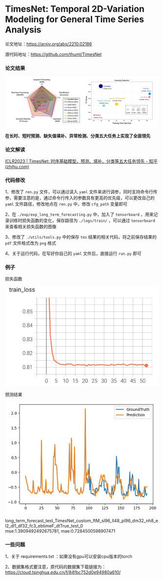 # TimesNet: Temporal 2D-Variation Modeling for General Time Series Analysis
论文地址：https://arxiv.org/abs/2210.02186

源代码地址：https://github.com/thuml/TimesNet

### 论文结果

![](./example/result.PNG)

**在长时、短时预测、缺失值填补、异常检测、分类五大任务上实现了全面领先**

### 论文解读

[ICLR2023 | TimesNet: 时序基础模型，预测、填补、分类等五大任务领先 - 知乎 (zhihu.com)](https://zhuanlan.zhihu.com/p/606575441)

### 代码修改

1、修改了 `ren.py` 文件，可以通过读入 `yaml` 文件来进行调参，同时支持命令行传参，需要注意的是，通过命令行传入的参数具有更高的优先级，可以更改自己的 `yaml` 文件路径，修改地点在 `ren.py` 中，修改 `cfg_path` 变量即可

2、在 `./exp/exp_long_term_forecasting.py` 中，加入了 `tensorboard` ，用来记录训练时损失函数的变化，保存路径为 `./logs/train/` ，可以通过 `tensorboard` 来查看相关损失函数的图像

3、修改了 `./utils/tools.py` 中的保存 `tes` 结果的相关代码，将之前保存结果的 `pdf` 文件格式改为 `png` 格式

4、关于运行代码，在写好你自己的 `yaml` 文件后，直接运行 `run.py` 即可
### 例子

损失函数

![](./example/train_loss.PNG)


预测结果

![](./example/pre_result.png)

long_term_forecast_test_TimesNet_custom_ftM_sl96_ll48_pl96_dm32_nh8_el2_dl1_df32_fc3_ebtimeF_dtTrue_test_0  
mse:1.3909492492675781, mae:0.7284500598907471

### 一些问题

1、关于 requirements.txt ：如果没有gpu可以安装cpu版本的torch

2、数据集格式要注意，原代码的数据集下载链接为：https://cloud.tsinghua.edu.cn/f/84fbc752d0e94980a610/